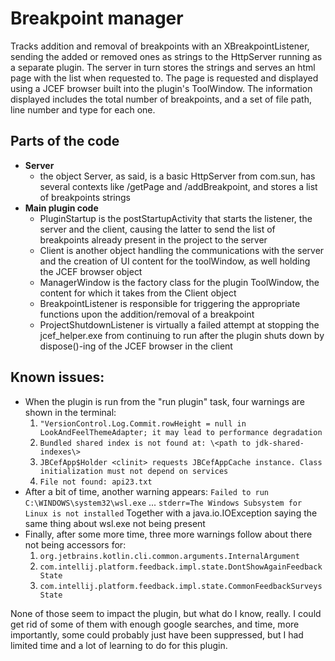 # Breakpoint manager

Tracks addition and removal of breakpoints with an XBreakpointListener, sending the added or removed ones as strings to the HttpServer running as a separate plugin. The server in turn stores the strings and serves an html page with the list when requested to. The page is requested and displayed using a JCEF browser built into the plugin's ToolWindow. 
The information displayed includes the total number of breakpoints, and a set of file path, line number and type for each one.

## Parts of the code
- **Server**
  - the object Server, as said, is a basic HttpServer from com.sun, has several contexts like /getPage and /addBreakpoint, and stores a list of breakpoints strings
- **Main plugin code**
  - PluginStartup is the postStartupActivity that starts the listener, the server and the client, causing the latter to send the list of breakpoints already present in the project to the server
  - Client is another object handling the communications with the server and the creation of UI content for the toolWindow, as well holding the JCEF browser object
  - ManagerWindow is the factory class for the plugin ToolWindow, the content for which it takes from the Client object
  - BreakpointListener is responsible for triggering the appropriate functions upon the addition/removal of a breakpoint
  - ProjectShutdownListener is virtually a failed attempt at stopping the jcef_helper.exe from continuing to run after the plugin shuts down by dispose()-ing of the JCEF browser in the client
 
## Known issues:
- When the plugin is run from the "run plugin" task, four warnings are shown in the terminal:
  1. ```"VersionControl.Log.Commit.rowHeight = null in LookAndFeelThemeAdapter; it may lead to performance degradation```
  2. ```Bundled shared index is not found at: \<path to jdk-shared-indexes\>```
  3. ```JBCefApp$Holder <clinit> requests JBCefAppCache instance. Class initialization must not depend on services```
  4. ```File not found: api23.txt```
- After a bit of time, another warning appears:
    ```Failed to run C:\WINDOWS\system32\wsl.exe``` ... ```stderr=The Windows Subsystem for Linux is not installed```
  Together with a java.io.IOException saying the same thing about wsl.exe not being present
- Finally, after some more time, three more warnings follow about there not being accessors for:
  1. ```org.jetbrains.kotlin.cli.common.arguments.InternalArgument```
  2. ```com.intellij.platform.feedback.impl.state.DontShowAgainFeedbackState```
  3. ```com.intellij.platform.feedback.impl.state.CommonFeedbackSurveysState```

None of those seem to impact the plugin, but what do I know, really. I could get rid of some of them with enough google searches, and time, more importantly, some could probably just have been suppressed, but I had limited time and a lot of learning to do for this plugin.
